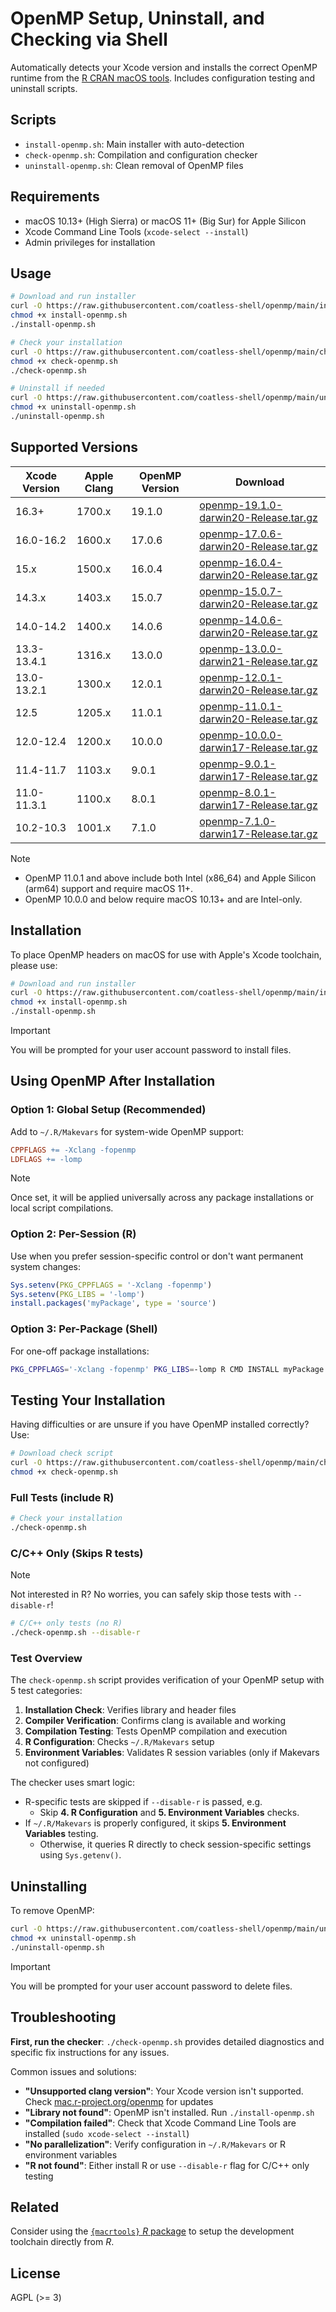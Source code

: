 # OpenMP Setup, Uninstall, and Checking via Shell

Automatically detects your Xcode version and installs the correct OpenMP runtime from the [R CRAN macOS tools](https://mac.r-project.org/openmp/). Includes configuration testing and uninstall scripts.

## Scripts

- `install-openmp.sh`: Main installer with auto-detection
- `check-openmp.sh`:  Compilation and configuration checker  
- `uninstall-openmp.sh`: Clean removal of OpenMP files

## Requirements

- macOS 10.13+ (High Sierra) or macOS 11+ (Big Sur) for Apple Silicon
- Xcode Command Line Tools (`xcode-select --install`)
- Admin privileges for installation

## Usage

```bash
# Download and run installer
curl -O https://raw.githubusercontent.com/coatless-shell/openmp/main/install-openmp.sh
chmod +x install-openmp.sh
./install-openmp.sh

# Check your installation
curl -O https://raw.githubusercontent.com/coatless-shell/openmp/main/check-openmp.sh
chmod +x check-openmp.sh
./check-openmp.sh

# Uninstall if needed
curl -O https://raw.githubusercontent.com/coatless-shell/openmp/main/uninstall-openmp.sh
chmod +x uninstall-openmp.sh
./uninstall-openmp.sh
```

## Supported Versions

| Xcode Version | Apple Clang | OpenMP Version | Download |
|---------------|-------------|----------------|----------|
| 16.3+ | 1700.x | 19.1.0 | [openmp-19.1.0-darwin20-Release.tar.gz](https://mac.r-project.org/openmp/openmp-19.1.0-darwin20-Release.tar.gz) |
| 16.0-16.2 | 1600.x | 17.0.6 | [openmp-17.0.6-darwin20-Release.tar.gz](https://mac.r-project.org/openmp/openmp-17.0.6-darwin20-Release.tar.gz) |
| 15.x | 1500.x | 16.0.4 | [openmp-16.0.4-darwin20-Release.tar.gz](https://mac.r-project.org/openmp/openmp-16.0.4-darwin20-Release.tar.gz) |
| 14.3.x | 1403.x | 15.0.7 | [openmp-15.0.7-darwin20-Release.tar.gz](https://mac.r-project.org/openmp/openmp-15.0.7-darwin20-Release.tar.gz) |
| 14.0-14.2 | 1400.x | 14.0.6 | [openmp-14.0.6-darwin20-Release.tar.gz](https://mac.r-project.org/openmp/openmp-14.0.6-darwin20-Release.tar.gz) |
| 13.3-13.4.1 | 1316.x | 13.0.0 | [openmp-13.0.0-darwin21-Release.tar.gz](https://mac.r-project.org/openmp/openmp-13.0.0-darwin21-Release.tar.gz) |
| 13.0-13.2.1 | 1300.x | 12.0.1 | [openmp-12.0.1-darwin20-Release.tar.gz](https://mac.r-project.org/openmp/openmp-12.0.1-darwin20-Release.tar.gz) |
| 12.5 | 1205.x | 11.0.1 | [openmp-11.0.1-darwin20-Release.tar.gz](https://mac.r-project.org/openmp/openmp-11.0.1-darwin20-Release.tar.gz) |
| 12.0-12.4 | 1200.x | 10.0.0 | [openmp-10.0.0-darwin17-Release.tar.gz](https://mac.r-project.org/openmp/openmp-10.0.0-darwin17-Release.tar.gz) |
| 11.4-11.7 | 1103.x | 9.0.1 | [openmp-9.0.1-darwin17-Release.tar.gz](https://mac.r-project.org/openmp/openmp-9.0.1-darwin17-Release.tar.gz) |
| 11.0-11.3.1 | 1100.x | 8.0.1 | [openmp-8.0.1-darwin17-Release.tar.gz](https://mac.r-project.org/openmp/openmp-8.0.1-darwin17-Release.tar.gz) |
| 10.2-10.3 | 1001.x | 7.1.0 | [openmp-7.1.0-darwin17-Release.tar.gz](https://mac.r-project.org/openmp/openmp-7.1.0-darwin17-Release.tar.gz) |

> [!NOTE]
>
> - OpenMP 11.0.1 and above include both Intel (x86_64) and Apple Silicon (arm64) support and require macOS 11+.
> - OpenMP 10.0.0 and below require macOS 10.13+ and are Intel-only.

## Installation

To place OpenMP headers on macOS for use with Apple's Xcode toolchain, please use:

```bash
# Download and run installer
curl -O https://raw.githubusercontent.com/coatless-shell/openmp/main/install-openmp.sh
chmod +x install-openmp.sh
./install-openmp.sh
```

> [!IMPORTANT]
>
> You will be prompted for your user account password to install files.


## Using OpenMP After Installation

### Option 1: Global Setup (Recommended)

Add to `~/.R/Makevars` for system-wide OpenMP support:

```makefile
CPPFLAGS += -Xclang -fopenmp
LDFLAGS += -lomp
```

> [!NOTE]
> 
> Once set, it will be applied universally across any package installations or
> local script compilations.

### Option 2: Per-Session (R)

Use when you prefer session-specific control or don't want permanent system changes:

```r
Sys.setenv(PKG_CPPFLAGS = '-Xclang -fopenmp')
Sys.setenv(PKG_LIBS = '-lomp')
install.packages('myPackage', type = 'source')
```

### Option 3: Per-Package (Shell)

For one-off package installations:

```bash
PKG_CPPFLAGS='-Xclang -fopenmp' PKG_LIBS=-lomp R CMD INSTALL myPackage
```

## Testing Your Installation

Having difficulties or are unsure if you have OpenMP installed correctly? Use:


```bash
# Download check script
curl -O https://raw.githubusercontent.com/coatless-shell/openmp/main/check-openmp.sh
chmod +x check-openmp.sh
```

### Full Tests (include R)

```bash
# Check your installation
./check-openmp.sh
```

### C/C++ Only (Skips R tests)

> [!NOTE]
>
> Not interested in R? No worries, you can safely skip those tests with `--disable-r`!

```bash
# C/C++ only tests (no R)
./check-openmp.sh --disable-r
```

### Test Overview

The `check-openmp.sh` script provides verification of your OpenMP setup with 5 test categories:

1. **Installation Check**: Verifies library and header files
2. **Compiler Verification**: Confirms clang is available and working  
3. **Compilation Testing**: Tests OpenMP compilation and execution
4. **R Configuration**: Checks `~/.R/Makevars` setup
5. **Environment Variables**: Validates R session variables (only if Makevars not configured)

The checker uses smart logic: 

- R-specific tests are skipped if `--disable-r` is passed, e.g.
    - Skip **4. R Configuration** and **5. Environment Variables** checks.
- If `~/.R/Makevars` is properly configured, it skips **5. Environment Variables** testing.
    - Otherwise, it queries R directly to check session-specific settings using `Sys.getenv()`.

## Uninstalling

To remove OpenMP:

```bash
curl -O https://raw.githubusercontent.com/coatless-shell/openmp/main/uninstall-openmp.sh
chmod +x uninstall-openmp.sh
./uninstall-openmp.sh
```

> [!IMPORTANT]
>
> You will be prompted for your user account password to delete files.

## Troubleshooting

**First, run the checker**: `./check-openmp.sh` provides detailed diagnostics and specific fix instructions for any issues.

Common issues and solutions:

- **"Unsupported clang version"**: Your Xcode version isn't supported. Check [mac.r-project.org/openmp](https://mac.r-project.org/openmp/) for updates
- **"Library not found"**: OpenMP isn't installed. Run `./install-openmp.sh`
- **"Compilation failed"**: Check that Xcode Command Line Tools are installed (`sudo xcode-select --install`)
- **"No parallelization"**: Verify configuration in `~/.R/Makevars` or R environment variables
- **"R not found"**: Either install R or use `--disable-r` flag for C/C++ only testing

## Related

Consider using the [`{macrtools}` _R_ package](https://github.com/coatless-mac/macrtools) to setup the development toolchain directly from _R_.

## License

AGPL (>= 3)
